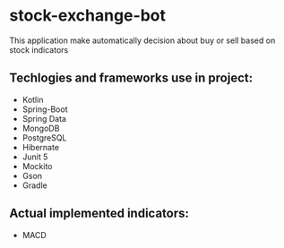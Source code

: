 # stock-exchange-bot
This application make automatically decision about buy or sell based on stock indicators <br/> 

## Techlogies and frameworks use in project:
<ul>
  <li>Kotlin</li>
  <li>Spring-Boot</li>
  <li>Spring Data</li>
  <li>MongoDB</li>
  <li>PostgreSQL</li>
  <li>Hibernate</li>
  <li>Junit 5</li>
  <li>Mockito</li>
  <li>Gson</li>
  <li>Gradle</li>
</ul>

## Actual implemented indicators:
<ul>
  <li>MACD</li>
</ul>
